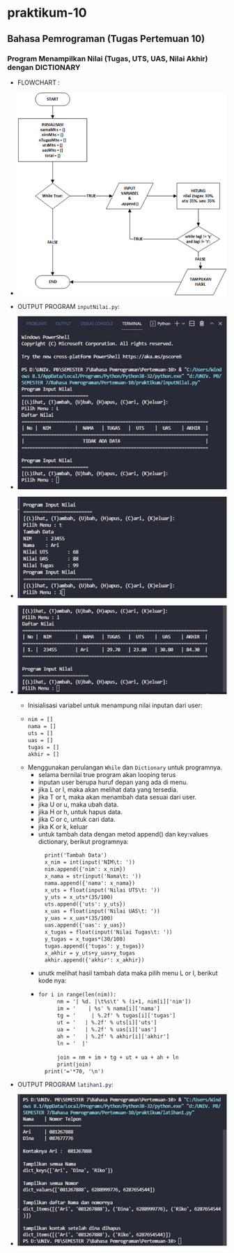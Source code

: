 # praktikum-10
## Bahasa Pemrograman (Tugas Pertemuan 10)

### Program Menampilkan Nilai (Tugas, UTS, UAS, Nilai Akhir) dengan DICTIONARY
* FLOWCHART :
* ![img](https://github.com/raissaputra/praktikum-09/blob/main/assets/flowchart.png)
* OUTPUT PROGRAM `inputNilai.py`:
* ![img](https://github.com/raissaputra/praktikum-10/blob/main/praktikum/assets/lihat.png)
* ![img](https://github.com/raissaputra/praktikum-10/blob/main/praktikum/assets/tambah.png)
* ![img](https://github.com/raissaputra/praktikum-10/blob/main/praktikum/assets/finish.png)
  *  Inisialisasi variabel untuk menampung nilai inputan dari user:
  * ```
    nim = []
    nama = []
    uts = []
    uas = []
    tugas = []
    akhir = []
    ```
  * Menggunakan perulangan `While` dan `Dictionary` untuk programnya.
    - selama bernilai true program akan looping terus
    - inputan user berupa huruf depan yang ada di menu.
    - jika L or l, maka akan melihat data yang tersedia.
    - jika T or t, maka akan menambah data sesuai dari user.
    - jika U or u, maka ubah data.
    - jika H or h, untuk hapus data.
    - jika C or c, untuk cari data.
    - jika K or k, keluar
    - untuk tambah data dengan metod append() dan key:values dictionary, berikut programnya:
      ```
        print('Tambah Data')
        x_nim = int(input('NIM\t: '))
        nim.append({'nim': x_nim})
        x_nama = str(input('Nama\t: '))
        nama.append({'nama': x_nama})
        x_uts = float(input('Nilai UTS\t: '))
        y_uts = x_uts*(35/100)
        uts.append({'uts': y_uts})
        x_uas = float(input('Nilai UAS\t: '))
        y_uas = x_uas*(35/100)
        uas.append({'uas': y_uas})
        x_tugas = float(input('Nilai Tugas\t: '))
        y_tugas = x_tugas*(30/100)
        tugas.append({'tugas': y_tugas})
        x_akhir = y_uts+y_uas+y_tugas
        akhir.append({'akhir': x_akhir})
      ```
    - unutk melihat hasil tambah data maka pilih menu L or l, berikut kode nya:
    - 
      ```
      for i in range(len(nim)):
            nm = '| %d. |\t%s\t' % (i+1, nim[i]['nim'])
            im = '    | %s' % nama[i]['nama']
            tg = '     | %.2f' % tugas[i]['tugas']
            ut = '   | %.2f' % uts[i]['uts']
            ua = '   | %.2f' % uas[i]['uas']
            ah = '   | %.2f' % akhir[i]['akhir']
            ln = '  |'

            join = nm + im + tg + ut + ua + ah + ln
            print(join)
        print('='*70, '\n')
      ```
     
* OUTPUT PROGRAM `latihan1.py`:
* ![img](https://github.com/raissaputra/praktikum-10/blob/main/praktikum/assets/latihan.png)
